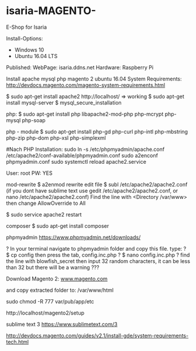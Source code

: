 # isaria-MAGENTO-
E-Shop for Isaria

Install-Options:
- Windows 10
- Ubuntu 16.04 LTS

Published:
WebPage: isaria.ddns.net
Hardware: Raspberry Pi


Install apache mysql php magento 2 ubuntu 16.04
System Requirements: http://devdocs.magento.com/magento-system-requirements.html
 
$ sudo apt-get install apache2
http://localhost/ => working
$ sudo apt-get install mysql-server
$ mysql_secure_installation
 
php:
$ sudo apt-get install php libapache2-mod-php php-mcrypt php-mysql php-soap
 
php - module
$ sudo apt-get install php-gd php-curl php-intl php-mbstring php-zip php-dom php-xsl php-simplexml

#Nach PHP Installation:
sudo ln -s /etc/phpmyadmin/apache.conf /etc/apache2/conf-available/phpmyadmin.conf
sudo a2enconf phpmyadmin.conf
sudo systemctl reload apache2.service

User: root
PW: YES

mod-rewrite
$ a2enmod rewrite
edit file
$ subl /etc/apache2/apache2.conf (if you dont have sublime text use gedit /etc/apache2/apache2.conf, or nano /etc/apache2/apache2.conf)
Find the line with <Directory /var/www> then change  AllowOverride to All
 
$ sudo service apache2 restart
 
composer
$ sudo apt-get install composer
 
phpmyadmin https://www.phpmyadmin.net/downloads/
 
? In your terminal navigate to phpmyadmin folder and copy this file. type:
? $ cp config then press the tab, config.inc.php
? $ nano config.inc.php
? find the line with blowfish_secret then input 32 random characters, it can be less than 32 but there will be a warning ???
 
Download Magento 2: www.magento.com

and copy extracted folder to: /var/www/html
  
sudo chmod -R 777 var/pub/app/etc

http://localhost/magento2/setup

sublime text 3
https://www.sublimetext.com/3

http://devdocs.magento.com/guides/v2.1/install-gde/system-requirements-tech.html
